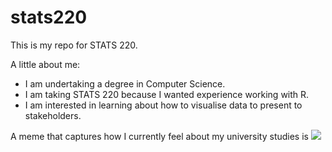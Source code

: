 # stats220
This is my repo for STATS 220. 

A little about me:

- I am undertaking a degree in Computer Science.
- I am taking STATS 220 because I wanted experience working with R. 
- I am interested in learning about how to visualise data to present to stakeholders. 

A meme that captures how I currently feel about my university studies is ![](https://tenor.com/view/computer-science-gif-1670195861301785655)
